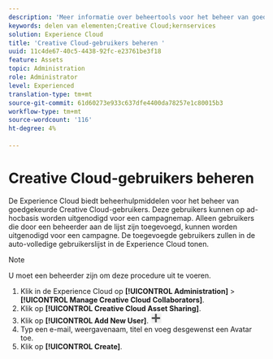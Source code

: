 ```yaml
---
description: 'Meer informatie over beheertools voor het beheer van goedgekeurde Creative Cloud-gebruikers in Experience Cloud. '
keywords: delen van elementen;Creative Cloud;kernservices
solution: Experience Cloud
title: 'Creative Cloud-gebruikers beheren '
uuid: 11c4de67-40c5-4438-92fc-e23761be3f18
feature: Assets
topic: Administration
role: Administrator
level: Experienced
translation-type: tm+mt
source-git-commit: 61d60273e933c637dfe4400da78257e1c80015b3
workflow-type: tm+mt
source-wordcount: '116'
ht-degree: 4%

---
```



# Creative Cloud-gebruikers beheren

De Experience Cloud biedt beheerhulpmiddelen voor het beheer van goedgekeurde Creative Cloud-gebruikers. Deze gebruikers kunnen op ad-hocbasis worden uitgenodigd voor een campagnemap. Alleen gebruikers die door een beheerder aan de lijst zijn toegevoegd, kunnen worden uitgenodigd voor een campagne. De toegevoegde gebruikers zullen in de auto-volledige gebruikerslijst in de Experience Cloud tonen.

>[!NOTE]
>
>U moet een beheerder zijn om deze procedure uit te voeren.

1. Klik in de Experience Cloud op **[!UICONTROL Administration]** > **[!UICONTROL Manage Creative Cloud Collaborators]**.
1. Klik op **[!UICONTROL Creative Cloud Asset Sharing]**.
1. Klik op **[!UICONTROL Add New User]**.  ![](assets/mac_add_icon.png)
1. Typ een e-mail, weergavenaam, titel en voeg desgewenst een Avatar toe.
1. Klik op **[!UICONTROL Create]**.
